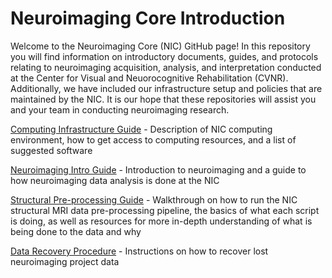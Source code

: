 # Neuroimaging Core Introduction

Welcome to the Neuroimaging Core (NIC) GitHub page! In this repository you will find information on introductory documents, guides, and protocols relating to neuroimaging acquisition, analysis, and interpretation conducted at the Center for Visual and Neuorocognitive Rehabilitation (CVNR). Additionally, we have included our infrastructure setup and policies that are maintained by the NIC. It is our hope that these repositories will assist you and your team in conducting neuroimaging research.

[Computing Infrastructure Guide](docs/Infrastructure_Guide.md) - Description of NIC computing environment, how to get access to computing resources, and a list of suggested software

[Neuroimaging Intro Guide](docs/nic_intro_pre-processing_guide.md) - Introduction to neuroimaging and a guide to how neuroimaging data analysis is done at the NIC

[Structural Pre-processing Guide](docs/nic_structural_pre-processing_guide.md) - Walkthrough on how to run the NIC structural MRI data pre-processing pipeline, the basics of what each script is doing, as well as resources for more in-depth understanding of what is being done to the data and why

[Data Recovery Procedure](docs/Data_Recovery_Guide.md) - Instructions on how to recover lost neuroimaging project data
